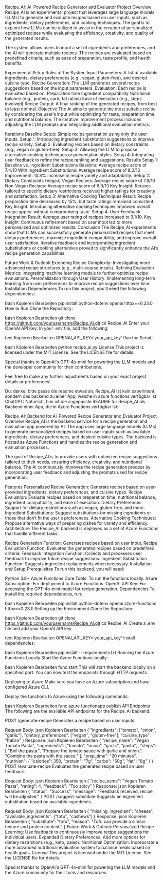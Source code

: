 Recipe_AI: AI-Powered Recipe Generator and Evaluator
Project Overview
Recipe_AI is an experimental project that leverages large language models (LLMs) to generate and evaluate recipes based on user inputs, such as ingredients, dietary preferences, and cooking techniques. The goal is to explore how LLMs can be utilized to assist in the creation of personalized, optimized recipes while evaluating the efficiency, creativity, and quality of the generated results.

The system allows users to input a set of ingredients and preferences, and the AI will generate multiple recipes. The recipes are evaluated based on predefined criteria, such as ease of preparation, taste profile, and health benefits.

Experimental Setup
Rules of the System
Input Parameters: A list of available ingredients, dietary preferences (e.g., vegan, gluten-free), and desired cuisine type.
Recipe Generation: The LLM generates several recipe suggestions based on the input parameters.
Evaluation: Each recipe is evaluated based on:
Preparation time
Ingredient compatibility
Nutritional balance (e.g., protein, carb, fat ratios)
Ease of execution (e.g., steps involved)
Recipe Output: A final ranking of the generated recipes, from best to least optimal.
Objective
The AI aims to generate the most suitable recipe by considering the user's input while optimizing for taste, preparation time, and nutritional balance. The iterative improvement process includes adjusting the LLM prompts and integrating additional evaluation metrics.

Iterations
Baseline Setup: Simple recipe generation using only the user inputs.
Setup 1: Introducing ingredient substitution suggestions to improve recipe variety.
Setup 2: Evaluating recipes based on dietary constraints (e.g., vegan or gluten-free).
Setup 3: Allowing the LLM to propose alternative cooking techniques or presentation styles.
Setup 4: Integrating user feedback to refine the recipe ranking and suggestions.
Results
Setup 1: Baseline vs. Ingredient Substitutions
Baseline: Average recipe score of 7.4/10
With Ingredient Substitutions: Average recipe score of 8.2/10
Improvement: 10.8% increase in recipe variety and adaptability.
Setup 2: Dietary Constraints (Vegan)
Vegan Recipes: Average recipe score of 7.8/10
Non-Vegan Recipes: Average recipe score of 6.9/10
Key Insight: Recipes tailored to specific dietary restrictions received higher ratings for creativity and satisfaction.
Setup 3: Alternative Cooking Techniques
Result: Recipe preparation time decreased by 15%, but taste ratings remained consistent.
Key Insight: Introducing alternative cooking techniques improved overall recipe appeal without compromising taste.
Setup 4: User Feedback Integration
Result: Average user rating of recipes increased to 9.1/10.
Key Insight: Continuous refinement based on user input led to more personalized and optimized results.
Conclusion
The Recipe_AI experiments show that LLMs can successfully generate personalized recipes that meet dietary preferences, maximize ingredient compatibility, and improve overall user satisfaction. Iterative feedback and incorporating ingredient substitutions or cooking alternatives proved to significantly enhance the AI’s recipe generation capabilities.

Future Work & Outlook
Extending Recipe Complexity: Investigating more advanced recipe structures (e.g., multi-course meals).
Refining Evaluation Metrics: Integrating machine learning models to further optimize recipe evaluations.
Personalization through User History: Implementing long-term learning from user preferences to improve recipe suggestions over time.
Installation
Dependencies
To run this project, you'll need the following dependencies:

bash
Kopieren
Bearbeiten
pip install python-dotenv openai httpx==0.23.0
How to Run
Clone the Repository:

bash
Kopieren
Bearbeiten
git clone https://github.com/yourusername/Recipe_AI.git
cd Recipe_AI
Enter your OpenAI API Key: In your .env file, add the following:

text
Kopieren
Bearbeiten
OPENAI_API_KEY='your_api_key'
Run the Script:

bash
Kopieren
Bearbeiten
python recipe_ai.py
License
This project is licensed under the MIT License. See the LICENSE file for details.

Special thanks to OpenAI's GPT-4o-mini for powering the LLM models and the developer community for their contributions.

Feel free to make any further adjustments based on your exact project details or preferences!







Du:
danke, bitte passe die readme etwas an. Recipe_AI ist kein experiment, sondern das backend zu einer App, welche in azure functions verfügbar ist
ChatGPT:
Natürlich, hier ist die angepasste README für Recipe_AI als Backend einer App, die in Azure Functions verfügbar ist:

Recipe_AI: Backend for AI-Powered Recipe Generator and Evaluator
Project Overview
Recipe_AI is the backend service for a recipe generation and evaluation app powered by AI. The app uses large language models (LLMs) to generate personalized recipes based on user inputs such as available ingredients, dietary preferences, and desired cuisine types. The backend is hosted as Azure Functions and handles the recipe generation and evaluation processes.

The goal of Recipe_AI is to provide users with optimized recipe suggestions tailored to their needs, ensuring efficiency, creativity, and nutritional balance. The AI continuously improves the recipe generation process by incorporating user feedback and adjusting the prompts used for recipe generation.

Features
Personalized Recipe Generation: Generate recipes based on user-provided ingredients, dietary preferences, and cuisine types.
Recipe Evaluation: Evaluate recipes based on preparation time, nutritional balance, ingredient compatibility, and ease of execution.
Dietary Preferences: Support for dietary restrictions such as vegan, gluten-free, and more.
Ingredient Substitutions: Suggest substitutions for missing ingredients or those that don’t fit the user's preferences.
Alternative Cooking Techniques: Propose alternative ways of preparing dishes for variety and efficiency.
Architecture
The Recipe_AI backend is deployed as a set of Azure Functions that handle different tasks:

Recipe Generation Function: Generates recipes based on user input.
Recipe Evaluation Function: Evaluates the generated recipes based on predefined criteria.
Feedback Integration Function: Collects and processes user feedback to improve future recipe suggestions.
Ingredient Substitution Function: Suggests ingredient replacements when necessary.
Installation and Setup
Prerequisites
To run this backend, you will need:

Python 3.8+
Azure Functions Core Tools: To run the functions locally.
Azure Subscription: For deployment to Azure Functions.
OpenAI API Key: For accessing the GPT-4o-mini model for recipe generation.
Dependencies
To install the required dependencies, run:

bash
Kopieren
Bearbeiten
pip install python-dotenv openai azure-functions httpx==0.23.0
Setting up the Environment
Clone the Repository:

bash
Kopieren
Bearbeiten
git clone https://github.com/yourusername/Recipe_AI.git
cd Recipe_AI
Create a .env file and add your OpenAI API key:

text
Kopieren
Bearbeiten
OPENAI_API_KEY='your_api_key'
Install dependencies:

bash
Kopieren
Bearbeiten
pip install -r requirements.txt
Running the Azure Functions Locally
Start the Azure Functions locally:

bash
Kopieren
Bearbeiten
func start
This will start the backend locally on a specified port. You can now test the endpoints through HTTP requests.

Deploying to Azure
Make sure you have an Azure subscription and have configured Azure CLI.

Deploy the functions to Azure using the following commands:

bash
Kopieren
Bearbeiten
func azure functionapp publish <your-function-app-name>
API Endpoints
The following are the available API endpoints for the Recipe_AI backend:

POST /generate-recipe
Generates a recipe based on user inputs.

Request Body:
json
Kopieren
Bearbeiten
{
  "ingredients": ["tomato", "onion", "garlic"],
  "dietary_preferences": ["vegan", "gluten-free"],
  "cuisine_type": "Italian"
}
Response:
json
Kopieren
Bearbeiten
{
  "recipe_name": "Vegan Tomato Pasta",
  "ingredients": ["tomato", "onion", "garlic", "pasta"],
  "steps": [
    "Boil the pasta.",
    "Prepare the tomato sauce with garlic and onion.",
    "Combine the pasta with the sauce."
  ],
  "prep_time": "20 minutes",
  "nutrition": {
    "calories": 350,
    "protein": "7g",
    "carbs": "50g",
    "fat": "8g"
  }
}
POST /evaluate-recipe
Evaluates the generated recipe based on user feedback.

Request Body:
json
Kopieren
Bearbeiten
{
  "recipe_name": "Vegan Tomato Pasta",
  "rating": 4,
  "feedback": "Too spicy"
}
Response:
json
Kopieren
Bearbeiten
{
  "status": "Success",
  "message": "Feedback received, recipe will be adjusted."
}
POST /suggest-substitute
Suggests an ingredient substitution based on available ingredients.

Request Body:
json
Kopieren
Bearbeiten
{
  "missing_ingredient": "cheese",
  "available_ingredients": ["tofu", "cashews"]
}
Response:
json
Kopieren
Bearbeiten
{
  "substitute": "tofu",
  "reason": "Tofu can provide a similar texture and protein content."
}
Future Work & Outlook
Personalized Recipe Learning: Use feedback to continuously improve recipe suggestions for individual users.
Expanded Dietary Preferences: Add more options for dietary restrictions (e.g., keto, paleo).
Nutritional Optimization: Incorporate a more advanced nutritional evaluation system to balance meals based on health goals.
License
This project is licensed under the MIT License. See the LICENSE file for details.

Special thanks to OpenAI's GPT-4o-mini for powering the LLM models and the Azure community for their tools and resources.
